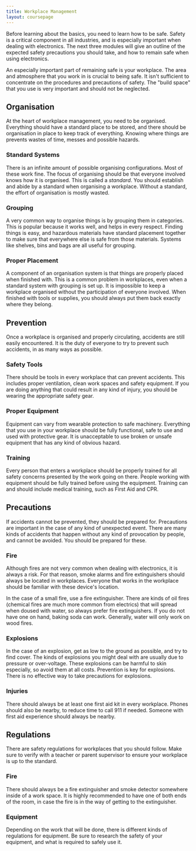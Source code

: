 ```yaml
---
title: Workplace Management
layout: coursepage
---
```


Before learning about the basics, you need to learn how to be safe. Safety is a critical component in all industries, and is especially important when dealing with electronics. The next three modules will give an outline of the expected safety precautions you should take, and how to remain safe when using electronics.

An especially important part of remaining safe is your workplace. The area and atmosphere that you work in is crucial to being safe. It isn't sufficient to concentrate on the procedures and precautions of safety. The "build space" that you use is very important and should not be neglected.

## Organisation
At the heart of workplace management, you need to be organised. Everything should have a standard place to be stored, and there should be organisation in place to keep track of everything. Knowing where things are prevents wastes of time, messes and possible hazards.

### Standard Systems
There is an infinite amount of possible organising configurations. Most of these work fine. The focus of organising should be that everyone involved knows how it is organised. This is called a *standard*. You should establish and abide by a standard when organising a workplace. Without a standard, the effort of organisation is mostly wasted.

### Grouping
A very common way to organise things is by grouping them in categories. This is popular because it works well, and helps in every respect. Finding things is easy, and hazardous materials have standard placement together to make sure that everywhere else is safe from those materials. Systems like shelves, bins and bags are all useful for grouping.

### Proper Placement
A component of an organisation system is that things are properly placed when finished with. This is a common problem in workplaces, even when a standard system with grouping is set up. It is impossible to keep a workplace organised without the participation of everyone involved. When finished with tools or supplies, you should always put them back exactly where they belong.

## Prevention
Once a workplace is organised and properly circulating, accidents are still easily encountered. It is the duty of everyone to try to prevent such accidents, in as many ways as possible.

### Safety Tools
There should be tools in every workplace that can prevent accidents. This includes proper ventilation, clean work spaces and safety equipment. If you are doing anything that could result in any kind of injury, you should be wearing the appropriate safety gear.

### Proper Equipment
Equipment can vary from wearable protection to safe machinery. Everything that you use in your workplace should be fully functional, safe to use and used with protective gear. It is unacceptable to use broken or unsafe equipment that has any kind of obvious hazard.

### Training
Every person that enters a workplace should be properly trained for all safety concerns presented by the work going on there. People working with equipment should be fully trained before using the equipment. Training can and should include medical training, such as First Aid and CPR.

## Precautions
If accidents cannot be prevented, they should be prepared for. Precautions are important in the case of any kind of unexpected event. There are many kinds of accidents that happen without any kind of provocation by people, and cannot be avoided. You should be prepared for these.

### Fire
Although fires are not very common when dealing with electronics, it is always a risk. For that reason, smoke alarms and fire extinguishers should always be located in workplaces. Everyone that works in the workplace should be familiar with these device's location.

In the case of a small fire, use a fire extinguisher. There are kinds of oil fires (chemical fires are much more common from electrics) that will spread when doused with water, so always prefer fire extinguishers. If you do not have one on hand, baking soda can work. Generally, water will only work on wood fires.

### Explosions
In the case of an explosion, get as low to the ground as possible, and try to find cover. The kinds of explosions you might deal with are usually due to pressure or over-voltage. These explosions can be harmful to skin especially, so avoid them at all costs. Prevention is key for explosions. There is no effective way to take precautions for explosions.

### Injuries
There should always be at least one first aid kit in every workplace. Phones should also be nearby, to reduce time to call 911 if needed. Someone with first aid experience should always be nearby.

## Regulations
There are safety regulations for workplaces that you should follow. Make sure to verify with a teacher or parent supervisor to ensure your workplace is up to the standard.

### Fire
There should always be a fire extinguisher and smoke detector somewhere inside of a work space. It is highly recommended to have one of both ends of the room, in case the fire is in the way of getting to the extinguisher.

### Equipment
Depending on the work that will be done, there is different kinds of regulations for equipment. Be sure to research the safety of your equipment, and what is required to safely use it.

